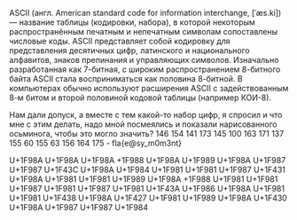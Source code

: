   ASCII (англ. American standard code for information interchange, [ˈæs.ki]) — название таблицы (кодировки, набора), в которой некоторым распространённым печатным и непечатным символам сопоставлены числовые коды.
  ASCII представляет собой кодировку для представления десятичных цифр, латинского и национального алфавитов, знаков препинания и управляющих символов. Изначально разработанная как 7-битная, с широким распространением 8-битного байта ASCII стала восприниматься как половина 8-битной. В компьютерах обычно используют расширения ASCII с задействованным 8-м битом и второй половиной кодовой таблицы (например КОИ-8).

Нам дали допуск, а вместе с тем какой-то набор цифр, я спросил и что мне с этим делать, надо мной посмеялись и показали нарисованного осьминога, чтобы это могло значить?
146 154 141 173 145 100 163 171 137 155 60 155 63 156 164 175 - fla{e@sy_m0m3nt}

U+1F98A U+1F98A U+1F98A +1F988 U+1F98A U+1F989 U+1F98A U+1F987 U+1F987 U+1F43C U+1F98A U+1F984 U+1F981 U+1F981 U+1F987 U+1F431 U+1F98A U+1F981
U+1F981 U+1F989 U+1F98A +1F988 U+1F981 U+1F981 U+1F987 U+1F981 U+1F987 U+1F981 U+1F43A U+1F986 U+1F98A U+1F981 U+1F981 U+1F438 U+1F98A U+1F427
U+1F981 U+1F989 U+1F98A U+1F430 U+1F98A U+1F987 U+1F987 U+1F984 
